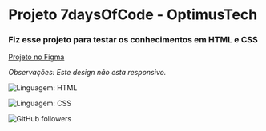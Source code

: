 # Projeto 7daysOfCode - OptimusTech

### Fiz esse projeto para testar os conhecimentos em HTML e CSS

[Projeto no Figma](https://www.figma.com/file/mm3MLozvUDGhDRTxSLlGL5/7daysOfCode-HTML-CSS?type=design&node-id=0-9878)
  
*Observações: Este design não esta responsivo.*
  
![Linguagem: HTML](https://img.shields.io/badge/Linguagem%3A-HTML-blue)

![Linguagem: CSS](https://img.shields.io/badge/Linguagem%3A-CSS-red)
  
![GitHub followers](https://img.shields.io/github/followers/leosilka?style=social)